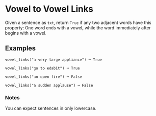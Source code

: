 # Vowel to Vowel Links

Given a sentence as `txt`, return `True` if any two adjacent words have this property: One word ends with a vowel, while the word immediately after begins with a vowel.

## Examples

```
vowel_links("a very large appliance") ➞ True

vowel_links("go to edabit") ➞ True

vowel_links("an open fire") ➞ False

vowel_links("a sudden applause") ➞ False
```

### Notes

You can expect sentences in only lowercase.